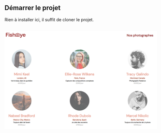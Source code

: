 ## Démarrer le projet

Rien à installer ici, il suffit de cloner le projet.

##
![Alt text](assets/fisheye.png)
